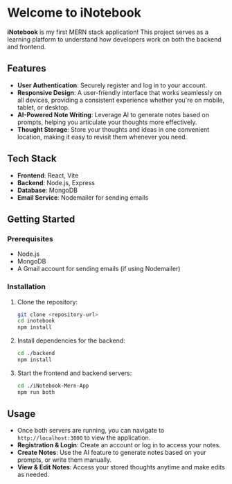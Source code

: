 # Welcome to **iNotebook**

**iNotebook** is my first MERN stack application! This project serves as a learning platform to understand how developers work on both the backend and frontend.

## Features

- **User Authentication**: Securely register and log in to your account.
- **Responsive Design**: A user-friendly interface that works seamlessly on all devices, providing a consistent experience whether you're on mobile, tablet, or desktop.
- **AI-Powered Note Writing**: Leverage AI to generate notes based on prompts, helping you articulate your thoughts more effectively.
- **Thought Storage**: Store your thoughts and ideas in one convenient location, making it easy to revisit them whenever you need.

## Tech Stack

- **Frontend**: React, Vite
- **Backend**: Node.js, Express
- **Database**: MongoDB
- **Email Service**: Nodemailer for sending emails

## Getting Started

### Prerequisites

- Node.js
- MongoDB
- A Gmail account for sending emails (if using Nodemailer)

### Installation

1. Clone the repository:

   ```bash
   git clone <repository-url>
   cd inotebook
   npm install


2. Install dependencies for the backend:

   ```bash
   cd ./backend
   npm install 

3. Start the frontend and backend servers:

   ```bash
   cd ./iNotebook-Mern-App
   npm run both

## Usage

- Once both servers are running, you can navigate to `http://localhost:3000` to view the application.
- **Registration & Login**: Create an account or log in to access your notes.
- **Create Notes**: Use the AI feature to generate notes based on your prompts, or write them manually.
- **View & Edit Notes**: Access your stored thoughts anytime and make edits as needed.

